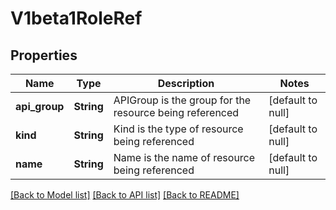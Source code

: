 # V1beta1RoleRef

## Properties
Name | Type | Description | Notes
------------ | ------------- | ------------- | -------------
**api_group** | **String** | APIGroup is the group for the resource being referenced | [default to null]
**kind** | **String** | Kind is the type of resource being referenced | [default to null]
**name** | **String** | Name is the name of resource being referenced | [default to null]

[[Back to Model list]](../README.md#documentation-for-models) [[Back to API list]](../README.md#documentation-for-api-endpoints) [[Back to README]](../README.md)


